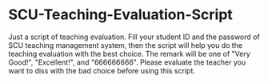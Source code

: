 # SCU-Teaching-Evaluation-Script
Just a script of teaching evaluation.
Fill your student ID and the password of SCU teaching management system, then the script will help you do the teaching evaluation with the best choice.
The remark will be one of "Very Good!", "Excellent!", and "666666666".
Please evaluate the teacher you want to diss with the bad choice before using this script.
